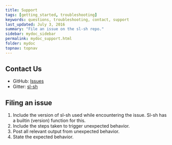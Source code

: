 ```yaml
---
title: Support
tags: [getting_started, troubleshooting]
keywords: questions, troubleshooting, contact, support
last_updated: July 3, 2016
summary: "File an issue on the sl-sh repo."
sidebar: mydoc_sidebar
permalink: mydoc_support.html
folder: mydoc
topnav: topnav
---
```


## Contact Us
-  GitHub:
    [Issues](https://github.com/sl-sh-dev/sl-sh/issues)
-  Gitter:
    [sl-sh](Page://gitter.im/sl-sh/community)

## Filing an issue
1.  Include the version of sl-sh used while encountering the issue. Sl-sh has a
builtin (version) function for this.
2.  Include the steps taken to trigger unexpected behavior.
3.  Post all relevant output from unexpected behavior.
3.  State the expected behavior.
